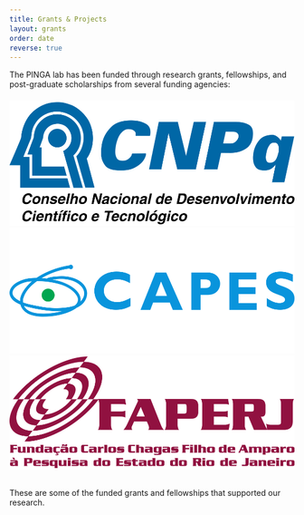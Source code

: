 ```yaml
---
title: Grants & Projects
layout: grants
order: date
reverse: true
---
```


The PINGA lab has been funded through research grants, fellowships, and post-graduate
scholarships from several funding agencies:

<div class="row" style="margin-top: 20px; margin-bottom: 30px;">
<div class="col-md-2 col-xs-4">
<a href="http://www.cnpq.br/"><img src="../images/grants/cnpq.svg"></a>
</div>
<div class="col-md-2 col-xs-4">
<a href="https://www.capes.gov.br/"><img src="../images/grants/capes.svg"></a>
</div>
<div class="col-md-2 col-xs-4">
<a href="http://www.faperj.br/"><img src="../images/grants/faperj.svg"></a>
</div>
</div>

These are some of the funded grants and fellowships that supported our research.
